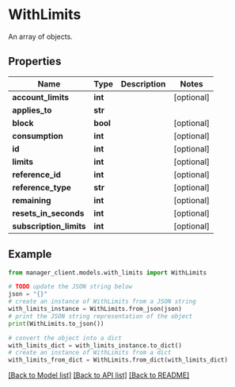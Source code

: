 # WithLimits

An array of objects.

## Properties

Name | Type | Description | Notes
------------ | ------------- | ------------- | -------------
**account_limits** | **int** |  | [optional] 
**applies_to** | **str** |  | 
**block** | **bool** |  | [optional] 
**consumption** | **int** |  | [optional] 
**id** | **int** |  | [optional] 
**limits** | **int** |  | [optional] 
**reference_id** | **int** |  | [optional] 
**reference_type** | **str** |  | [optional] 
**remaining** | **int** |  | [optional] 
**resets_in_seconds** | **int** |  | [optional] 
**subscription_limits** | **int** |  | [optional] 

## Example

```python
from manager_client.models.with_limits import WithLimits

# TODO update the JSON string below
json = "{}"
# create an instance of WithLimits from a JSON string
with_limits_instance = WithLimits.from_json(json)
# print the JSON string representation of the object
print(WithLimits.to_json())

# convert the object into a dict
with_limits_dict = with_limits_instance.to_dict()
# create an instance of WithLimits from a dict
with_limits_from_dict = WithLimits.from_dict(with_limits_dict)
```
[[Back to Model list]](../README.md#documentation-for-models) [[Back to API list]](../README.md#documentation-for-api-endpoints) [[Back to README]](../README.md)


